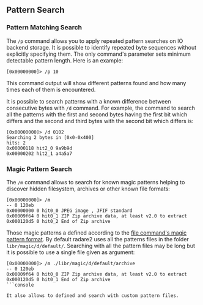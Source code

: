 ## Pattern Search

### Pattern Matching Search

The `/p` command allows you to apply repeated pattern searches on IO backend storage. It is possible to identify repeated byte sequences without explicitly specifying them. The only command's parameter sets minimum detectable pattern length.
Here is an example:

```console
[0x00000000]> /p 10
```

This command output will show different patterns found and how many times each of them is encountered.

It is possible to search patterns with a known difference between consecutive bytes with `/d` command. For example, the command to search all the patterns with the first and second bytes having the first bit which differs and the second and third bytes with the second bit which differs is:

```console
[0x00000000]> /d 0102
Searching 2 bytes in [0x0-0x400]
hits: 2
0x00000118 hit2_0 9a9b9d
0x00000202 hit2_1 a4a5a7
```

### Magic Pattern Search

The `/m` command allows to search for known magic patterns helping to discover hidden filesystem, archives or other known file formats:

```console
[0x00000000]> /m
-- 0 120eb
0x00000000 0 hit0_0 JPEG image , JFIF standard
0x00009f64 0 hit0_1 ZIP Zip archive data, at least v2.0 to extract
0x000120d5 0 hit0_2 End of Zip archive
```

Those magic patterns a defined according to the [file command's magic pattern format](https://linux.die.net/man/5/magic). By default radare2 uses all the patterns files in the folder `libr/magic/d/default/`. Searching with all the pattern files may be long but it is possible to use a single file given as argument:

```console
[0x00000000]> /m ./libr/magic/d/default/archive
-- 0 120eb
0x00009f64 0 hit0_0 ZIP Zip archive data, at least v2.0 to extract
0x000120d5 0 hit0_1 End of Zip archive
```console

It also allows to defined and search with custom pattern files.
